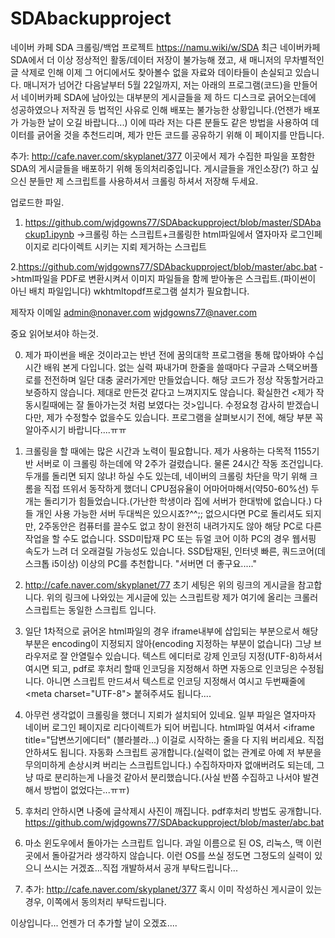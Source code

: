 # SDAbackupproject

네이버 카페 SDA 크롤링/백업 프로젝트
https://namu.wiki/w/SDA
최근 네이버카페 SDA에서 더 이상 정상적인 활동/데이터 저장이 불가능해 졌고, 새 매니저의 무차별적인 글 삭제로 인해 이제 그 어디에서도 찾아볼수 없을 자료와 데이타들이 손실되고 있습니다.
매니저가 넘어간 다음날부터 5월 22일까지, 저는 아래의 프로그램(코드)을 만들어서 네이버카페 SDA에 남아있는 대부분의 게시글들을 제 하드 디스크로 긁어오는데에 성공하였으나 저작권 등 법적인 사유로 인해 배포는 불가능한 상황입니다.(언잰가 배포가 가능한 날이 오길 바랍니다...)
이에 따라 저는 다른 분들도 같은 방법을 사용하여 데이터를 긁어올 것을 추천드리며, 제가 만든 코드를 공유하기 위해 이 페이지를 만듭니다.

추가: http://cafe.naver.com/skyplanet/377
이곳에서 제가 수집한 파일을 포함한 SDA의 게시글들을 배포하기 위해 동의처리중입니다.
게시글들을 개인소장(?) 하고 싶으신 분들만 제 스크립트를 사용하셔서 크롤링 하셔서 저장해 두세요.



업로드한 파일.

1. https://github.com/wjdgowns77/SDAbackupproject/blob/master/SDAbackup1.ipynb
->크롤링 하는 스크립트+크롤링한 html파일에서 열자마자 로그인페이지로 리다이렉트 시키는 지뢰 제거하는 스크립트

2.https://github.com/wjdgowns77/SDAbackupproject/blob/master/abc.bat 
->html파일을 PDF로 변환시켜서 이미지 파일들을 함께 받아놓은 스크립트.(파이썬이 아닌 배치 파일입니다)
wkhtmltopdf프로그램 설치가 필요합니다.



제작자 이메일
admin@nonaver.com
wjdgowns77@naver.com



중요 읽어보셔야 하는것.

0. 제가 파이썬을 배운 것이라고는 반년 전에 꿈의대학 프로그램을 통해 많아봐야 수십 시간 배워 본게 다입니다.
없는 실력 짜내가며 한줄을 쓸때마다 구글과 스택오버플로를 전전하며 일단 대충 굴러가게만 만들었습니다.
해당 코드가 정상 작동할거라고 보증하지 않습니다. 제대로 만든것 같다고 느껴지지도 않습니다.
확실한건 <제가 작동시킬때에는 잘 돌아가는것 처럼 보였다는 것>입니다.
수정요청 감사히 받겠습니다만, 제가 수정할수 없을수도 있습니다.
프로그램을 살펴보시기 전에, 해당 부분 꼭 알아주시기 바랍니다....ㅠㅠ


1. 크롤링을 할 때에는 많은 시간과 노력이 필요합니다.
제가 사용하는 다목적 1155기반 서버로 이 크롤링 하는데에 약 2주가 걸렸습니다.
물론 24시간 작동 조건입니다.
두개를 돌리면 되지 않냐! 하실 수도 있는데, 네이버의 크롤링 차단을 막기 위해 크롬을 직접 뜨위서 동작하게 했더니 CPU점유율이 어마어마해서(약50-60%선) 두개는 돌리기가 힘들었습니다.(가난한 학생이라 집에 서버가 한대밖에 없습니다.)
다들 개인 사용 가능한 서버 두대씩은 있으시죠?^^;;
없으시다면 PC로 돌리셔도 되지만, 2주동안은 컴퓨터를 끌수도 없고 창이 완전히 내려가지도 않아 해당 PC로 다른 작업을 할 수도 없습니다.
SSD미탑재 PC 또는 듀얼 코어 이하 PC의 경우 웹서핑 속도가 느려 더 오래걸릴 가능성도 있습니다.
SSD탑재된, 인터넷 빠른, 쿼드코어(데스크톱 i5이상) 이상의 PC를 추천합니다.
"서버면 더 좋구요....."

2. http://cafe.naver.com/skyplanet/77
초기 세팅은 위의 링크의 게시글을 참고합니다.
위의 링크에 나와있는 게시글에 있는 스크립트랑 제가 여기에 올리는 크롤러 스크립트는 동일한 스크립트 입니다.

3. 일단 1차적으로 긁어온 html파일의 경우 iframe내부에 삽입되는 부분으로서 해당 부분은 encoding이 지정되지 않아(encoding 지정하는 부분이 없습니다) 그냥 브라우저로 잘 안열릴수 있습니다.
텍스트 에디터로 강제 인코딩 지정(UTF-8)하셔서 여시면 되고, pdf로 후처리 할때 인코딩을 지정해서 하면 자동으로 인코딩은 수정됩니다.
아니면 스크립트 만드셔서 텍스트로 인코딩 지정해서 여시고 두번째줄에 \<meta charset="UTF-8"> 붙혀주셔도 됩니다.... 


4. 아무런 생각없이 크롤링을 했더니 지뢰가 설치되어 있네요.
일부 파일은 열자마자 네이버 로그인 페이지로 리다이렉트가 되어 버립니다.
html파일 여셔서 <iframe title="답변쓰기에디터" (블라블라...)   이걸로 시작하는 줄을 다 지워 버리세요.
직접 안하셔도 됩니다. 자동화 스크립트 공개합니다.(실력이 없는 관계로 아예 저 부분을 무의미하게 손상시켜 버리는 스크립트입니다.)
수집하자마자 없애버려도 되는데, 그냥 따로 분리하는게 나을것 같아서 분리했습니다.(사실 반쯤 수집하고 나서야 발견해서 방법이 없었다는...ㅠㅠ)

5. 후처리 안하시면 나중에 글삭제시 사진이 깨집니다.
pdf후처리 방법도 공개합니다. https://github.com/wjdgowns77/SDAbackupproject/blob/master/abc.bat

6. 마소 윈도우에서 돌아가는 스크립트 입니다.
과일 이름으로 된 OS, 리눅스, 맥 이런곳에서 돌아갈거라 생각하지 않습니다.
이런 OS를 쓰실 정도면 그정도의 실력이 있으니 쓰시는 거겠죠...직접 개발하셔서 공개 부탁드립니다...

7. 추가: http://cafe.naver.com/skyplanet/377 
혹시 이미 작성하신 게시글이 있는 경우, 이쪽에서 동의처리 부탁드립니다.


이상입니다... 언젠가 더 추가할 날이 오겠죠....







